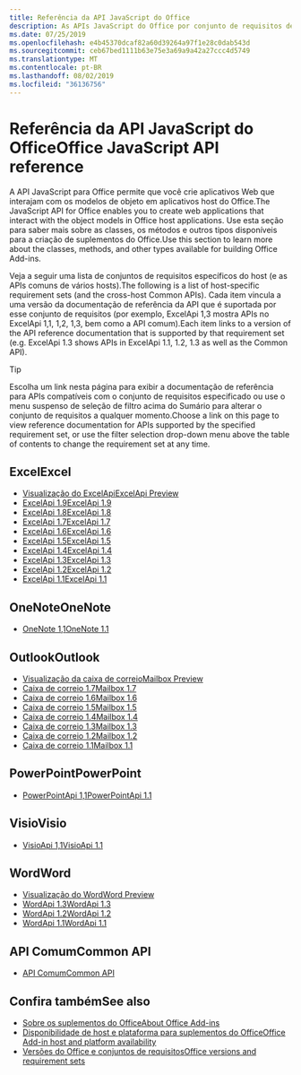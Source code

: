 ```yaml
---
title: Referência da API JavaScript do Office
description: As APIs JavaScript do Office por conjunto de requisitos de host
ms.date: 07/25/2019
ms.openlocfilehash: e4b45370dcaf82a60d39264a97f1e28c0dab543d
ms.sourcegitcommit: ceb67bed1111b63e75e3a69a9a42a27ccc4d5749
ms.translationtype: MT
ms.contentlocale: pt-BR
ms.lasthandoff: 08/02/2019
ms.locfileid: "36136756"
---
```

# <a name="office-javascript-api-reference"></a><span data-ttu-id="b98d6-103">Referência da API JavaScript do Office</span><span class="sxs-lookup"><span data-stu-id="b98d6-103">Office JavaScript API reference</span></span>

<span data-ttu-id="b98d6-104">A API JavaScript para Office permite que você crie aplicativos Web que interajam com os modelos de objeto em aplicativos host do Office.</span><span class="sxs-lookup"><span data-stu-id="b98d6-104">The JavaScript API for Office enables you to create web applications that interact with the object models in Office host applications.</span></span> <span data-ttu-id="b98d6-105">Use esta seção para saber mais sobre as classes, os métodos e outros tipos disponíveis para a criação de suplementos do Office.</span><span class="sxs-lookup"><span data-stu-id="b98d6-105">Use this section to learn more about the classes, methods, and other types available for building Office Add-ins.</span></span>

<span data-ttu-id="b98d6-106">Veja a seguir uma lista de conjuntos de requisitos específicos do host (e as APIs comuns de vários hosts).</span><span class="sxs-lookup"><span data-stu-id="b98d6-106">The following is a list of host-specific requirement sets (and the cross-host Common APIs).</span></span> <span data-ttu-id="b98d6-107">Cada item vincula a uma versão da documentação de referência da API que é suportada por esse conjunto de requisitos (por exemplo, ExcelApi 1,3 mostra APIs no ExcelApi 1,1, 1,2, 1,3, bem como a API comum).</span><span class="sxs-lookup"><span data-stu-id="b98d6-107">Each item links to a version of the API reference documentation that is supported by that requirement set (e.g. ExcelApi 1.3 shows APIs in ExcelApi 1.1, 1.2, 1.3 as well as the Common API).</span></span>

> [!TIP]
> <span data-ttu-id="b98d6-108">Escolha um link nesta página para exibir a documentação de referência para APIs compatíveis com o conjunto de requisitos especificado ou use o menu suspenso de seleção de filtro acima do Sumário para alterar o conjunto de requisitos a qualquer momento.</span><span class="sxs-lookup"><span data-stu-id="b98d6-108">Choose a link on this page to view reference documentation for APIs supported by the specified requirement set, or use the filter selection drop-down menu above the table of contents to change the requirement set at any time.</span></span>

## <a name="excel"></a><span data-ttu-id="b98d6-109">Excel</span><span class="sxs-lookup"><span data-stu-id="b98d6-109">Excel</span></span>

- [<span data-ttu-id="b98d6-110">Visualização do ExcelApi</span><span class="sxs-lookup"><span data-stu-id="b98d6-110">ExcelApi Preview</span></span>](/javascript/api/excel?view=excel-js-preview)
- [<span data-ttu-id="b98d6-111">ExcelApi 1.9</span><span class="sxs-lookup"><span data-stu-id="b98d6-111">ExcelApi 1.9</span></span>](/javascript/api/excel?view=excel-js-1.9)
- [<span data-ttu-id="b98d6-112">ExcelApi 1.8</span><span class="sxs-lookup"><span data-stu-id="b98d6-112">ExcelApi 1.8</span></span>](/javascript/api/excel?view=excel-js-1.8)
- [<span data-ttu-id="b98d6-113">ExcelApi 1.7</span><span class="sxs-lookup"><span data-stu-id="b98d6-113">ExcelApi 1.7</span></span>](/javascript/api/excel?view=excel-js-1.7)
- [<span data-ttu-id="b98d6-114">ExcelApi 1.6</span><span class="sxs-lookup"><span data-stu-id="b98d6-114">ExcelApi 1.6</span></span>](/javascript/api/excel?view=excel-js-1.6)
- [<span data-ttu-id="b98d6-115">ExcelApi 1.5</span><span class="sxs-lookup"><span data-stu-id="b98d6-115">ExcelApi 1.5</span></span>](/javascript/api/excel?view=excel-js-1.5)
- [<span data-ttu-id="b98d6-116">ExcelApi 1.4</span><span class="sxs-lookup"><span data-stu-id="b98d6-116">ExcelApi 1.4</span></span>](/javascript/api/excel?view=excel-js-1.4)
- [<span data-ttu-id="b98d6-117">ExcelApi 1.3</span><span class="sxs-lookup"><span data-stu-id="b98d6-117">ExcelApi 1.3</span></span>](/javascript/api/excel?view=excel-js-1.3)
- [<span data-ttu-id="b98d6-118">ExcelApi 1.2</span><span class="sxs-lookup"><span data-stu-id="b98d6-118">ExcelApi 1.2</span></span>](/javascript/api/excel?view=excel-js-1.2)
- [<span data-ttu-id="b98d6-119">ExcelApi 1.1</span><span class="sxs-lookup"><span data-stu-id="b98d6-119">ExcelApi 1.1</span></span>](/javascript/api/excel?view=excel-js-1.1)

## <a name="onenote"></a><span data-ttu-id="b98d6-120">OneNote</span><span class="sxs-lookup"><span data-stu-id="b98d6-120">OneNote</span></span>

- [<span data-ttu-id="b98d6-121">OneNote 1,1</span><span class="sxs-lookup"><span data-stu-id="b98d6-121">OneNote 1.1</span></span>](/javascript/api/onenote?view=onenote-js-1.1)

## <a name="outlook"></a><span data-ttu-id="b98d6-122">Outlook</span><span class="sxs-lookup"><span data-stu-id="b98d6-122">Outlook</span></span>

- [<span data-ttu-id="b98d6-123">Visualização da caixa de correio</span><span class="sxs-lookup"><span data-stu-id="b98d6-123">Mailbox Preview</span></span>](/javascript/api/outlook?view=outlook-js-preview)
- [<span data-ttu-id="b98d6-124">Caixa de correio 1.7</span><span class="sxs-lookup"><span data-stu-id="b98d6-124">Mailbox 1.7</span></span>](/javascript/api/outlook?view=outlook-js-1.7)
- [<span data-ttu-id="b98d6-125">Caixa de correio 1.6</span><span class="sxs-lookup"><span data-stu-id="b98d6-125">Mailbox 1.6</span></span>](/javascript/api/outlook?view=outlook-js-1.6)
- [<span data-ttu-id="b98d6-126">Caixa de correio 1.5</span><span class="sxs-lookup"><span data-stu-id="b98d6-126">Mailbox 1.5</span></span>](/javascript/api/outlook?view=outlook-js-1.5)
- [<span data-ttu-id="b98d6-127"> Caixa de correio 1.4</span><span class="sxs-lookup"><span data-stu-id="b98d6-127">Mailbox 1.4</span></span>](/javascript/api/outlook?view=outlook-js-1.4)
- [<span data-ttu-id="b98d6-128"> Caixa de correio 1.3</span><span class="sxs-lookup"><span data-stu-id="b98d6-128">Mailbox 1.3</span></span>](/javascript/api/outlook?view=outlook-js-1.3)
- [<span data-ttu-id="b98d6-129">Caixa de correio 1.2</span><span class="sxs-lookup"><span data-stu-id="b98d6-129">Mailbox 1.2</span></span>](/javascript/api/outlook?view=outlook-js-1.2)
- [<span data-ttu-id="b98d6-130"> Caixa de correio 1.1</span><span class="sxs-lookup"><span data-stu-id="b98d6-130">Mailbox 1.1</span></span>](/javascript/api/outlook?view=outlook-js-1.1)

## <a name="powerpoint"></a><span data-ttu-id="b98d6-131">PowerPoint</span><span class="sxs-lookup"><span data-stu-id="b98d6-131">PowerPoint</span></span>

- [<span data-ttu-id="b98d6-132">PowerPointApi 1,1</span><span class="sxs-lookup"><span data-stu-id="b98d6-132">PowerPointApi 1.1</span></span>](/javascript/api/powerpoint?view=powerpoint-js-1.1)

## <a name="visio"></a><span data-ttu-id="b98d6-133">Visio</span><span class="sxs-lookup"><span data-stu-id="b98d6-133">Visio</span></span>

- [<span data-ttu-id="b98d6-134">VisioApi 1,1</span><span class="sxs-lookup"><span data-stu-id="b98d6-134">VisioApi 1.1</span></span>](/javascript/api/visio?view=visio-js-1.1)

## <a name="word"></a><span data-ttu-id="b98d6-135">Word</span><span class="sxs-lookup"><span data-stu-id="b98d6-135">Word</span></span>

- [<span data-ttu-id="b98d6-136">Visualização do Word</span><span class="sxs-lookup"><span data-stu-id="b98d6-136">Word Preview</span></span>](/javascript/api/word?view=word-js-preview)
- [<span data-ttu-id="b98d6-137">WordApi 1.3</span><span class="sxs-lookup"><span data-stu-id="b98d6-137">WordApi 1.3</span></span>](/javascript/api/word?view=word-js-1.3)
- [<span data-ttu-id="b98d6-138">WordApi 1.2</span><span class="sxs-lookup"><span data-stu-id="b98d6-138">WordApi 1.2</span></span>](/javascript/api/word?view=word-js-1.2)
- [<span data-ttu-id="b98d6-139">WordApi 1.1</span><span class="sxs-lookup"><span data-stu-id="b98d6-139">WordApi 1.1</span></span>](/javascript/api/word?view=word-js-1.1)

## <a name="common-api"></a><span data-ttu-id="b98d6-140">API Comum</span><span class="sxs-lookup"><span data-stu-id="b98d6-140">Common API</span></span>

- [<span data-ttu-id="b98d6-141">API Comum</span><span class="sxs-lookup"><span data-stu-id="b98d6-141">Common API</span></span>](/javascript/api/office?view=common-js)

## <a name="see-also"></a><span data-ttu-id="b98d6-142">Confira também</span><span class="sxs-lookup"><span data-stu-id="b98d6-142">See also</span></span>

- [<span data-ttu-id="b98d6-143">Sobre os suplementos do Office</span><span class="sxs-lookup"><span data-stu-id="b98d6-143">About Office Add-ins</span></span>](/office/dev/add-ins/overview)
- [<span data-ttu-id="b98d6-144">Disponibilidade de host e plataforma para suplementos do Office</span><span class="sxs-lookup"><span data-stu-id="b98d6-144">Office Add-in host and platform availability</span></span>](/office/dev/add-ins/overview/office-add-in-availability)
- [<span data-ttu-id="b98d6-145">Versões do Office e conjuntos de requisitos</span><span class="sxs-lookup"><span data-stu-id="b98d6-145">Office versions and requirement sets</span></span>](/office/dev/add-ins/develop/office-versions-and-requirement-sets)
